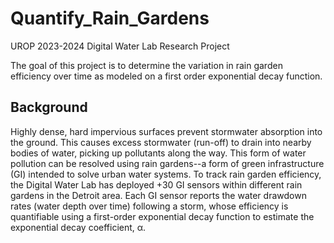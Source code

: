 # Quantify_Rain_Gardens
UROP 2023-2024 Digital Water Lab Research Project

The goal of this project is to determine the variation in rain garden efficiency over time as modeled on a first order exponential decay function.

## Background
Highly dense, hard impervious surfaces prevent stormwater absorption into the ground. This causes excess stormwater (run-off) to drain into nearby bodies of water, picking up pollutants along the way. This form of water pollution can be resolved using rain gardens--a form of green infrastructure (GI) intended to solve urban water systems. To track rain garden efficiency, the Digital Water Lab has deployed +30 GI sensors within different rain gardens in the Detroit area. Each GI sensor reports the water drawdown rates (water depth over time) following a storm, whose efficiency is quantifiable using a first-order exponential decay function to estimate the exponential decay coefficient, α.
